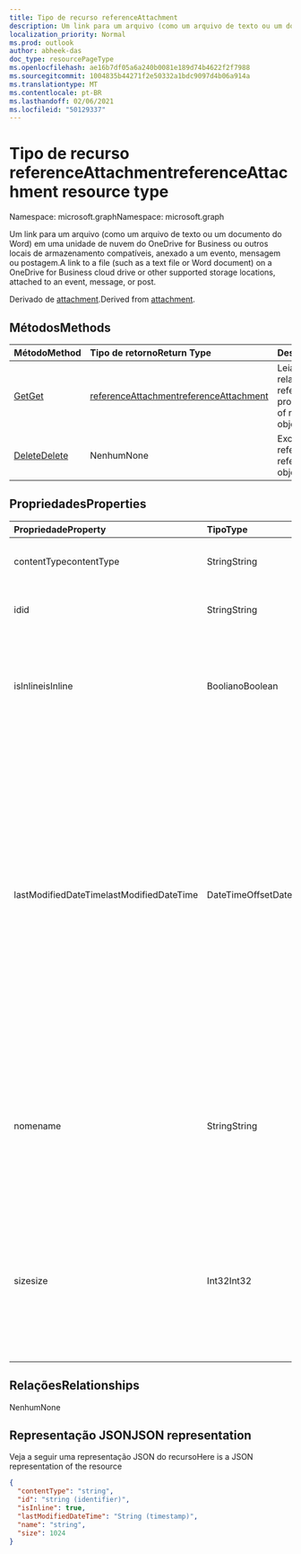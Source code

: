 ```yaml
---
title: Tipo de recurso referenceAttachment
description: Um link para um arquivo (como um arquivo de texto ou um documento do Word) em uma unidade de nuvem do OneDrive for Business ou outros locais de armazenamento compatíveis, anexado a um evento, mensagem ou postagem.
localization_priority: Normal
ms.prod: outlook
author: abheek-das
doc_type: resourcePageType
ms.openlocfilehash: ae16b7df05a6a240b0081e189d74b4622f2f7988
ms.sourcegitcommit: 1004835b44271f2e50332a1bdc9097d4b06a914a
ms.translationtype: MT
ms.contentlocale: pt-BR
ms.lasthandoff: 02/06/2021
ms.locfileid: "50129337"
---
```

# <a name="referenceattachment-resource-type"></a><span data-ttu-id="38691-103">Tipo de recurso referenceAttachment</span><span class="sxs-lookup"><span data-stu-id="38691-103">referenceAttachment resource type</span></span>

<span data-ttu-id="38691-104">Namespace: microsoft.graph</span><span class="sxs-lookup"><span data-stu-id="38691-104">Namespace: microsoft.graph</span></span>

<span data-ttu-id="38691-105">Um link para um arquivo (como um arquivo de texto ou um documento do Word) em uma unidade de nuvem do OneDrive for Business ou outros locais de armazenamento compatíveis, anexado a um evento, mensagem ou postagem.</span><span class="sxs-lookup"><span data-stu-id="38691-105">A link to a file (such as a text file or Word document) on a OneDrive for Business cloud drive or other supported storage locations, attached to an event, message, or post.</span></span>

<span data-ttu-id="38691-106">Derivado de [attachment](attachment.md).</span><span class="sxs-lookup"><span data-stu-id="38691-106">Derived from [attachment](attachment.md).</span></span>

## <a name="methods"></a><span data-ttu-id="38691-107">Métodos</span><span class="sxs-lookup"><span data-stu-id="38691-107">Methods</span></span>

| <span data-ttu-id="38691-108">Método</span><span class="sxs-lookup"><span data-stu-id="38691-108">Method</span></span>       | <span data-ttu-id="38691-109">Tipo de retorno</span><span class="sxs-lookup"><span data-stu-id="38691-109">Return Type</span></span>  |<span data-ttu-id="38691-110">Descrição</span><span class="sxs-lookup"><span data-stu-id="38691-110">Description</span></span>|
|:---------------|:--------|:----------|
|[<span data-ttu-id="38691-111">Get</span><span class="sxs-lookup"><span data-stu-id="38691-111">Get</span></span>](../api/attachment-get.md) | [<span data-ttu-id="38691-112">referenceAttachment</span><span class="sxs-lookup"><span data-stu-id="38691-112">referenceAttachment</span></span>](referenceattachment.md) |<span data-ttu-id="38691-113">Leia as propriedades e os relacionamentos do objeto referenceAttachment.</span><span class="sxs-lookup"><span data-stu-id="38691-113">Read properties and relationships of referenceAttachment object.</span></span>|
|[<span data-ttu-id="38691-114">Delete</span><span class="sxs-lookup"><span data-stu-id="38691-114">Delete</span></span>](../api/attachment-delete.md) | <span data-ttu-id="38691-115">Nenhum</span><span class="sxs-lookup"><span data-stu-id="38691-115">None</span></span> |<span data-ttu-id="38691-116">Exclua o objeto referenceAttachment.</span><span class="sxs-lookup"><span data-stu-id="38691-116">Delete referenceAttachment object.</span></span> |

## <a name="properties"></a><span data-ttu-id="38691-117">Propriedades</span><span class="sxs-lookup"><span data-stu-id="38691-117">Properties</span></span>
| <span data-ttu-id="38691-118">Propriedade</span><span class="sxs-lookup"><span data-stu-id="38691-118">Property</span></span>     | <span data-ttu-id="38691-119">Tipo</span><span class="sxs-lookup"><span data-stu-id="38691-119">Type</span></span>   |<span data-ttu-id="38691-120">Descrição</span><span class="sxs-lookup"><span data-stu-id="38691-120">Description</span></span>|
|:---------------|:--------|:----------|
|<span data-ttu-id="38691-121">contentType</span><span class="sxs-lookup"><span data-stu-id="38691-121">contentType</span></span>|<span data-ttu-id="38691-122">String</span><span class="sxs-lookup"><span data-stu-id="38691-122">String</span></span>|<span data-ttu-id="38691-123">O tipo de conteúdo do anexo.</span><span class="sxs-lookup"><span data-stu-id="38691-123">The content type of the attachment.</span></span>|
|<span data-ttu-id="38691-124">id</span><span class="sxs-lookup"><span data-stu-id="38691-124">id</span></span>|<span data-ttu-id="38691-125">String</span><span class="sxs-lookup"><span data-stu-id="38691-125">String</span></span>|<span data-ttu-id="38691-p101">A ID do anexo.  Somente leitura.</span><span class="sxs-lookup"><span data-stu-id="38691-p101">The attachment ID.  Read-only.</span></span>|
|<span data-ttu-id="38691-128">isInline</span><span class="sxs-lookup"><span data-stu-id="38691-128">isInline</span></span>|<span data-ttu-id="38691-129">Booliano</span><span class="sxs-lookup"><span data-stu-id="38691-129">Boolean</span></span>|<span data-ttu-id="38691-130">Defina como verdadeiro se o anexo é exibido embutido no corpo do objeto de incorporação.</span><span class="sxs-lookup"><span data-stu-id="38691-130">Set to true if the attachment appears inline in the body of the embedding object.</span></span>|
|<span data-ttu-id="38691-131">lastModifiedDateTime</span><span class="sxs-lookup"><span data-stu-id="38691-131">lastModifiedDateTime</span></span>|<span data-ttu-id="38691-132">DateTimeOffset</span><span class="sxs-lookup"><span data-stu-id="38691-132">DateTimeOffset</span></span>|<span data-ttu-id="38691-p102">Data e hora em que o anexo foi modificado pela última vez. O tipo Timestamp representa informações de data e hora usando o formato ISO 8601 e está sempre no horário UTC. Por exemplo, meia-noite em UTC no dia 1º de janeiro de 2014 teria esta aparência: `'2014-01-01T00:00:00Z'`</span><span class="sxs-lookup"><span data-stu-id="38691-p102">The date and time when the attachment was last modified. The Timestamp type represents date and time information using ISO 8601 format and is always in UTC time. For example, midnight UTC on Jan 1, 2014 would look like this: `'2014-01-01T00:00:00Z'`</span></span>|
|<span data-ttu-id="38691-136">nome</span><span class="sxs-lookup"><span data-stu-id="38691-136">name</span></span>|<span data-ttu-id="38691-137">String</span><span class="sxs-lookup"><span data-stu-id="38691-137">String</span></span>|<span data-ttu-id="38691-p103">O texto exibido abaixo do ícone que representa o anexo incorporado. Não precisa ser o nome real do arquivo.</span><span class="sxs-lookup"><span data-stu-id="38691-p103">The text that is displayed below the icon representing the embedded attachment. This does not need to be the actual file name.</span></span>|
|<span data-ttu-id="38691-140">size</span><span class="sxs-lookup"><span data-stu-id="38691-140">size</span></span>|<span data-ttu-id="38691-141">Int32</span><span class="sxs-lookup"><span data-stu-id="38691-141">Int32</span></span>|<span data-ttu-id="38691-142">O tamanho dos metadados, em bytes, que são armazenados na mensagem para o anexo.</span><span class="sxs-lookup"><span data-stu-id="38691-142">The size of the metadata that is stored on the message for the attachment in bytes.</span></span> <span data-ttu-id="38691-143">Esse valor não indica o tamanho real do arquivo.</span><span class="sxs-lookup"><span data-stu-id="38691-143">This value does not indicate the size of the actual file.</span></span>|

## <a name="relationships"></a><span data-ttu-id="38691-144">Relações</span><span class="sxs-lookup"><span data-stu-id="38691-144">Relationships</span></span>
<span data-ttu-id="38691-145">Nenhum</span><span class="sxs-lookup"><span data-stu-id="38691-145">None</span></span>



## <a name="json-representation"></a><span data-ttu-id="38691-146">Representação JSON</span><span class="sxs-lookup"><span data-stu-id="38691-146">JSON representation</span></span>

<span data-ttu-id="38691-147">Veja a seguir uma representação JSON do recurso</span><span class="sxs-lookup"><span data-stu-id="38691-147">Here is a JSON representation of the resource</span></span>

<!--{
  "blockType": "resource",
  "optionalProperties": [],
  "baseType": "microsoft.graph.attachment",
  "keyProperty":"id",
  "@odata.type": "microsoft.graph.referenceAttachment"
}-->

```json
{
  "contentType": "string",
  "id": "string (identifier)",
  "isInline": true,
  "lastModifiedDateTime": "String (timestamp)",
  "name": "string",
  "size": 1024
}

```

<!-- uuid: 8fcb5dbc-d5aa-4681-8e31-b001d5168d79
2015-10-25 14:57:30 UTC -->
<!-- {
  "type": "#page.annotation",
  "description": "referenceAttachment resource",
  "keywords": "",
  "section": "documentation",
  "tocPath": ""
}-->

